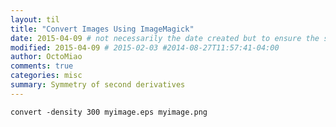 ```yaml
---
layout: til
title: "Convert Images Using ImageMagick"
date: 2015-04-09 # not necessarily the date created but to ensure the sorting of posts
modified: 2015-04-09 # 2015-02-03 #2014-08-27T11:57:41-04:00
author: OctoMiao
comments: true
categories: misc
summary: Symmetry of second derivatives
---
```



```
convert -density 300 myimage.eps myimage.png
```
